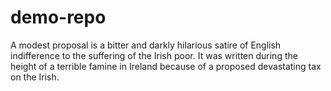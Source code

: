 # demo-repo
A modest proposal is a bitter and darkly hilarious satire of English indifference to the suffering of the Irish poor. 
It was written during the height of a terrible famine in Ireland because of a proposed devastating tax on the Irish.
